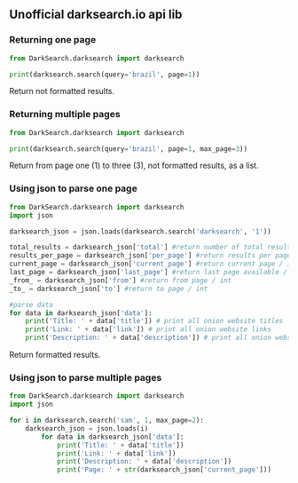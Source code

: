 ## Unofficial darksearch.io api lib

### Returning one page
```python
from DarkSearch.darksearch import darksearch

print(darksearch.search(query='brazil', page=1))
```
Return not formatted results.

### Returning multiple pages
```python
from DarkSearch.darksearch import darksearch

print(darksearch.search(query='brazil', page=1, max_page=3))
```
Return from page one (1) to three (3), not formatted results, as a list.

### Using json to parse one page
```python
from DarkSearch.darksearch import darksearch
import json

darksearch_json = json.loads(darksearch.search('darksearch', '1'))

total_results = darksearch_json['total'] #return number of total results / int
results_per_page = darksearch_json['per_page'] #return results per page / int
current_page = darksearch_json['current_page'] #return current page / int
last_page = darksearch_json['last_page'] #return last page available / int
_from_ = darksearch_json['from'] #return from page / int
_to_ = darksearch_json['to'] #return to page / int

#parse data
for data in darksearch_json['data']:
    print('Title: ' + data['title']) # print all onion website titles
    print('Link: ' + data['link']) # print all onion website links
    print('Description: ' + data['description']) # print all onion website descriptions
```
Return formatted results.

### Using json to parse multiple pages
```python
from DarkSearch.darksearch import darksearch
import json

for i in darksearch.search('sam', 1, max_page=2):
    darksearch_json = json.loads(i)
        for data in darksearch_json['data']:
            print('Title: ' + data['title'])
            print('Link: ' + data['link'])
            print('Description: ' + data['description'])
            print('Page: ' + str(darksearch_json['current_page']))
```
